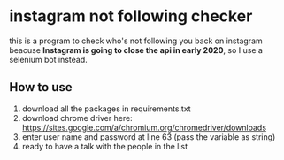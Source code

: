 # instagram not following checker
this is a program to check who's not following you back on instagram beacuse **Instagram is going to close the api in early 2020**, so I use a selenium bot instead.


## How to use
1. download all the packages in requirements.txt
2. download chrome driver here: https://sites.google.com/a/chromium.org/chromedriver/downloads
3. enter user name and password at line 63 (pass the variable as string)
4. ready to have a talk with the people in the list

